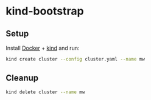 # kind-bootstrap

## Setup

Install [Docker](https://docs.docker.com/get-docker/) + [kind](https://github.com/kubernetes-sigs/kind/releases) and run:

```bash
kind create cluster --config cluster.yaml --name mw
```

## Cleanup

```bash
kind delete cluster --name mw
```
